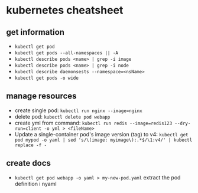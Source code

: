 # kubernetes cheatsheet

## get information

- `kubectl get pod`
- `kubectl get pods --all-namespaces || -A`
- `kubectl describe pods <name> | grep -i image`
- `kubectl describe pods <name> | grep -i node`
- `kubectl describe daemonsests --namespace=<nsName>`
- `kubectl get pods -o wide`

## manage resources

- create single pod: `kubectl run nginx --image=nginx`
- delete pod: `kubectl delete pod webapp`
- create yml from command: `kubectl run redis --image=redis123 --dry-run=client -o yml > <fileName>`
- Update a single-container pod's image version (tag) to v4: `kubectl get pod mypod -o yaml | sed 's/\(image: myimage\):.*$/\1:v4/' | kubectl replace -f -`

## create docs

- `kubectl get pod webapp -o yaml > my-new-pod.yaml` extract the pod definition i nyaml
